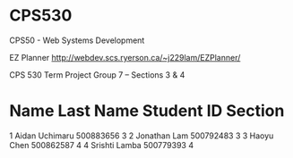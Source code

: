 # CPS530
CPS50 - Web Systems Development

EZ Planner
http://webdev.scs.ryerson.ca/~j229lam/EZPlanner/

CPS 530 Term Project
Group 7 – Sections 3 & 4
# Name      Last Name  Student ID Section
1 Aidan     Uchimaru   500883656  3
2 Jonathan  Lam        500792483  3
3 Haoyu     Chen       500862587  4
4 Srishti   Lamba      500779393  4
